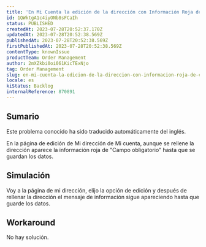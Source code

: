 ```yaml
---
title: 'En Mi Cuenta la edición de la dirección con Información Roja de Campo Obligatorio aparece incluso después de rellenar hasta guardar los datos'
id: 1QWktgA1c4iyONb8sFCaIh
status: PUBLISHED
createdAt: 2023-07-28T20:52:37.170Z
updatedAt: 2023-07-28T20:52:38.569Z
publishedAt: 2023-07-28T20:52:38.569Z
firstPublishedAt: 2023-07-28T20:52:38.569Z
contentType: knownIssue
productTeam: Order Management
author: 2mXZkbi0oi061KicTExNjo
tag: Order Management
slug: en-mi-cuenta-la-edicion-de-la-direccion-con-informacion-roja-de-campo-obligatorio-aparece-incluso-despues-de-rellenar-hasta-guardar-los-datos
locale: es
kiStatus: Backlog
internalReference: 870891
---
```


## Sumario

<div class="alert alert-info">
  <p>Este problema conocido ha sido traducido automáticamente del inglés.</p>
</div>


En la página de edición de Mi dirección de Mi cuenta, aunque se rellene la dirección aparece la información roja de "Campo obligatorio" hasta que se guardan los datos.


##

## Simulación


Voy a la página de mi dirección, elijo la opción de edición y después de rellenar la dirección el mensaje de información sigue apareciendo hasta que guarde los datos.



## Workaround


No hay solución.





